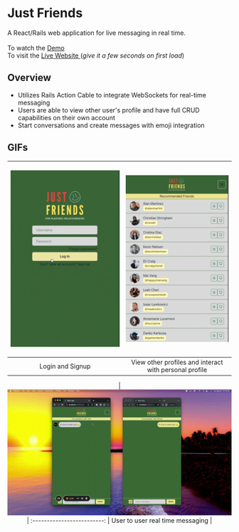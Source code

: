 # Just Friends

A React/Rails web application for live messaging in real time.
<br>
<br>
To watch the <a href="https://www.loom.com/share/6e4d20ad5c4f474da4dc8f24e27e2083"> Demo </a> <br>
To visit the <a href="https://justfriendsapp.herokuapp.com/"> Live Website </a> (*give it a few seconds on first load*) <br>

## Overview

- Utilizes Rails Action Cable to integrate WebSockets for real-time messaging
- Users are able to view other user's profile and have full CRUD capabilities on their own account
- Start conversations and create messages with emoji integration 

## GIFs

<div align="center">

&nbsp;&nbsp;&nbsp;&nbsp;&nbsp;&nbsp;&nbsp;&nbsp;&nbsp; <img src="client/public/loginsignup.gif" width="300"> &nbsp;&nbsp;&nbsp;&nbsp;&nbsp;&nbsp;&nbsp;&nbsp;&nbsp;| <img src="client/public/profiles.gif" width="300">
:-------------------------:|:-------------------------:
Login and Signup  |  View other profiles and interact with personal profile

| <img src="client/public/chatgif.gif" width="650"> |
:-------------------------:
| User to user real time messaging |
  
</div>
